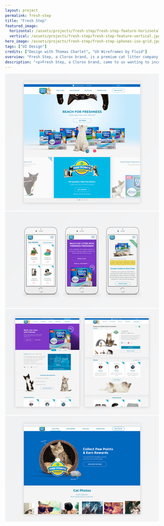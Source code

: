 ```yaml
---
layout: project
permalink: fresh-step
title: "Fresh Step"
featured_image:
  horizontal: /assets/projects/fresh-step/fresh-step-feature-horizontal.jpg
  vertical: /assets/projects/fresh-step/fresh-step-feature-vertical.jpg
hero_image: /assets/projects/fresh-step/fresh-step-iphones-iso-grid.jpg
tags: ["UI Design"]
credits: ["Design with Thomas Charlet", "UX Wireframes by Fluid"]
overview: "Fresh Step, a Clorox brand, is a premium cat litter company with a mission to help save shelter cats, all while keeping your home stink-free."
description: "<p>Fresh Step, a Clorox brand, came to us wanting to incorporate their newly released Paw Points app with their complete web experience. Along the way, it was also decided that a complete website redesign was in order to accommodate for mobile devices and to better match the Fresh Step brand.</p>"
---
```


<div class="grid grid--offset">
  <div class="grid__col-12">
    <img src="/assets/projects/fresh-step/fresh-step-home-1.jpg" />
  </div>
</div>

<div class="grid grid--offset">
  <div class="grid__col-12">
    <img src="/assets/projects/fresh-step/fresh-step-mobile-1.jpg" />
  </div>
</div>

<div class="grid grid--offset">
  <div class="grid__col-12">
    <img src="/assets/projects/fresh-step/fresh-step-product-details.jpg" />
  </div>
</div>

<div class="grid grid--offset">
  <div class="grid__col-12">
    <img src="/assets/projects/fresh-step/fresh-step-home-2.jpg" />
  </div>
</div>